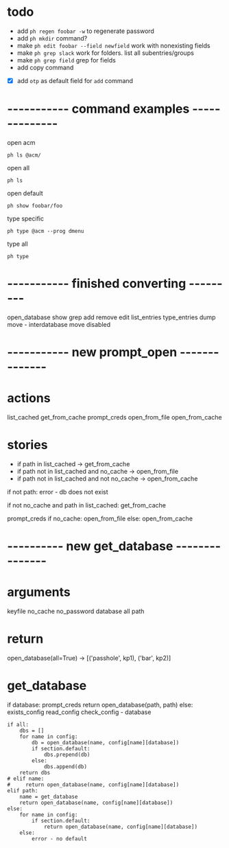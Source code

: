 # todo

- add `ph regen foobar -w` to regenerate password
- add `ph mkdir` command?
- make `ph edit foobar --field newfield` work with nonexisting fields
- make `ph grep slack` work for folders.  list all subentries/groups
- make `ph grep field` grep for fields
- add copy command
- [x] add `otp` as default field for `add` command

# ----------- command examples --------------

open acm

    ph ls @acm/

open all

    ph ls

open default

    ph show foobar/foo

type specific

    ph type @acm --prog dmenu

type all

    ph type

# ----------- finished converting ---------
open_database
show
grep
add
remove
edit
list_entries
type_entries
dump
move - interdatabase move disabled

# ----------- new prompt_open --------------
# actions
list_cached
get_from_cache
prompt_creds
open_from_file
open_from_cache

# stories
- if path in list_cached -> get_from_cache
- if path not in list_cached and no_cache -> open_from_file
- if path not in list_cached and not no_cache -> open_from_cache

if not path:
    error - db does not exist

if not no_cache and path in list_cached:
    get_from_cache

prompt_creds
if no_cache:
    open_from_file
else:
    open_from_cache


# ---------- new get_database ---------------
# arguments
keyfile
no_cache
no_password
database
all
path
# return
open_database(all=True)   ->   [('passhole', kp1), ('bar', kp2)]


# get_database
if database:
    prompt_creds
    return open_database(path, path)
else:
    exists_config
    read_config
    check_config
        - database

    if all:
        dbs = []
        for name in config:
            db = open_database(name, config[name][database])
            if section.default:
                dbs.prepend(db)
            else:
                dbs.append(db)
        return dbs
    # elif name:
    #     return open_database(name, config[name][database])
    elif path:
        name = get_database
        return open_database(name, config[name][database])
    else:
        for name in config:
            if section.default:
                return open_database(name, config[name][database])
        else:
            error - no default
